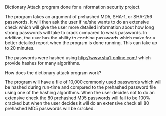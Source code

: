 Dictionary Attack program done for a information security project.

The program takes an argument of prehashed MD5, SHA-1, or SHA-256 passwords. It will then ask the user if he/she wants to do an extensive check which will give the user more detailed information about how long strong passwords will take to crack compared to weak passwords. In addition, the user has the ability to combine passwords which make for a better detailed report when the program is done running. This can take up to 20 minutes. 

The passwords were hashed using http://www.sha1-online.com/ which provide hashes for many algorithms. 

How does the dictionary attack program work?

The program will have a file of 10,000 commonly used passwords which will be hashed during run-time and compared to the prehashed password file using one of the hashing algorithms. When the user decides not to do an extensive check the 80 prehashed MD5 passwords will fail to be 100% cracked but when the user decides it will do an extensive check all 80 prehashed MD5 passwords will be cracked. 

